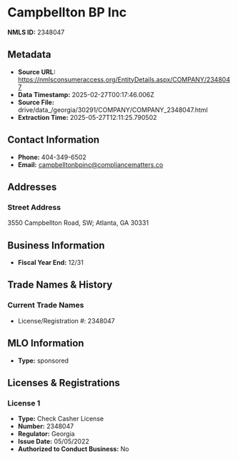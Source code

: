 # Campbellton BP Inc

**NMLS ID:** 2348047

## Metadata
- **Source URL:** https://nmlsconsumeraccess.org/EntityDetails.aspx/COMPANY/2348047
- **Data Timestamp:** 2025-02-27T00:17:46.006Z
- **Source File:** drive/data_/georgia/30291/COMPANY/COMPANY_2348047.html
- **Extraction Time:** 2025-05-27T12:11:25.790502

## Contact Information
- **Phone:** 404-349-6502
- **Email:** campbelltonbpinc@compliancematters.co

## Addresses
### Street Address
3550 Campbellton Road, SW; Atlanta, GA 30331

## Business Information
- **Fiscal Year End:** 12/31

## Trade Names & History
### Current Trade Names
- License/Registration #: 2348047

## MLO Information
- **Type:** sponsored

## Licenses & Registrations

### License 1
- **Type:** Check Casher License
- **Number:** 2348047
- **Regulator:** Georgia
- **Issue Date:** 05/05/2022
- **Authorized to Conduct Business:** No
